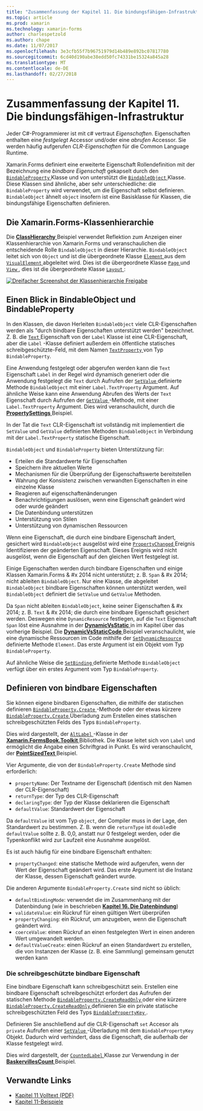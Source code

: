```yaml
---
title: "Zusammenfassung der Kapitel 11. Die bindungsfähigen-Infrastruktur"
ms.topic: article
ms.prod: xamarin
ms.technology: xamarin-forms
author: charlespetzold
ms.author: chape
ms.date: 11/07/2017
ms.openlocfilehash: 3e3cfb55f7b96751979d14b489e892bc07817780
ms.sourcegitcommit: 6cd40d190abe38edd50fc74331be15324a845a28
ms.translationtype: MT
ms.contentlocale: de-DE
ms.lasthandoff: 02/27/2018
---
```

# <a name="summary-of-chapter-11-the-bindable-infrastructure"></a>Zusammenfassung der Kapitel 11. Die bindungsfähigen-Infrastruktur

Jeder C#-Programmierer ist mit c# vertraut *Eigenschaften*. Eigenschaften enthalten eine *festgelegt* Accessor und/oder eine *abrufen* Accessor. Sie werden häufig aufgerufen *CLR-Eigenschaften* für die Common Language Runtime.

Xamarin.Forms definiert eine erweiterte Eigenschaft Rollendefinition mit der Bezeichnung eine *bindbare Eigenschaft* gekapselt durch den [ `BindableProperty` ](https://developer.xamarin.com/api/type/Xamarin.Forms.BindableProperty/) Klasse und von unterstützt die [ `BindableObject` ](https://developer.xamarin.com/api/type/Xamarin.Forms.BindableObject/)Klasse. Diese Klassen sind ähnliche, aber sehr unterschiedliche: die `BindableProperty` wird verwendet, um die Eigenschaft selbst definieren. `BindableObject` ähnelt `object` insofern ist eine Basisklasse für Klassen, die bindungsfähige Eigenschaften definieren.

## <a name="the-xamarinforms-class-hierarchy"></a>Die Xamarin.Forms-Klassenhierarchie

Die [ **ClassHierarchy** ](https://github.com/xamarin/xamarin-forms-book-samples/tree/master/Chapter11/ClassHierarchy) Beispiel verwendet Reflektion zum Anzeigen einer Klassenhierarchie von Xamarin.Forms und veranschaulichen die entscheidende Rolle `BindableObject` in dieser Hierarchie. `BindableObject` leitet sich von `Object` und ist die übergeordnete Klasse [ `Element` ](https://developer.xamarin.com/api/type/Xamarin.Forms.Element/) aus dem [ `VisualElement` ](https://developer.xamarin.com/api/type/Xamarin.Forms.VisualElement/) abgeleitet wird. Dies ist die übergeordnete Klasse [ `Page` ](https://developer.xamarin.com/api/type/Xamarin.Forms.Page/) und [ `View` ](https://developer.xamarin.com/api/type/Xamarin.Forms.View/), dies ist die übergeordnete Klasse [ `Layout` ](https://developer.xamarin.com/api/type/Xamarin.Forms.Layout/):

[![Dreifacher Screenshot der Klassenhierarchie Freigabe](images/ch11fg01-small.png "Klasse Hierarchie Freigabe")](images/ch11fg01-large.png "Klasse Hierarchie freigeben")

## <a name="a-peek-into-bindableobject-and-bindableproperty"></a>Einen Blick in BindableObject und BindableProperty

In den Klassen, die davon Herleiten `BindableObject` viele CLR-Eigenschaften werden als "durch bindbare Eigenschaften unterstützt werden" bezeichnet. Z. B. die [ `Text` ](https://developer.xamarin.com/api/property/Xamarin.Forms.Label.Text/) Eigenschaft von der `Label` Klasse ist eine CLR-Eigenschaft, aber die `Label` -Klasse definiert außerdem ein öffentliche statisches schreibgeschützte-Feld, mit dem Namen [ `TextProperty` ](https://developer.xamarin.com/api/property/Xamarin.Forms.Label.TextProperty/) von Typ `BindableProperty`.

Eine Anwendung festgelegt oder abgerufen werden kann die `Text` Eigenschaft `Label` in der Regel wird dynamisch generiert oder die Anwendung festgelegt die `Text` durch Aufrufen der [ `SetValue` ](https://developer.xamarin.com/api/member/Xamarin.Forms.BindableObject.SetValue/p/Xamarin.Forms.BindableProperty/System.Object/) definierte Methode `BindableObject` mit einer `Label.TextProperty` Argument. Auf ähnliche Weise kann eine Anwendung Abrufen des Werts der `Text` Eigenschaft durch Aufrufen der [ `GetValue` ](https://developer.xamarin.com/api/member/Xamarin.Forms.BindableObject.GetValue/p/Xamarin.Forms.BindableProperty/) -Methode, mit einer `Label.TextProperty` Argument. Dies wird veranschaulicht, durch die [ **PropertySettings** ](https://github.com/xamarin/xamarin-forms-book-samples/tree/master/Chapter11/PropertySettings) Beispiel.

In der Tat die `Text` CLR-Eigenschaft ist vollständig mit implementiert die `SetValue` und `GetValue` definierten Methoden `BindableObject` in Verbindung mit der `Label.TextProperty` statische Eigenschaft.

`BindableObject` und `BindableProperty` bieten Unterstützung für:

- Erteilen die Standardwerte für Eigenschaften
- Speichern ihre aktuellen Werte
- Mechanismen für die Überprüfung der Eigenschaftswerte bereitstellen
- Wahrung der Konsistenz zwischen verwandten Eigenschaften in eine einzelne Klasse
- Reagieren auf eigenschaftenänderungen
- Benachrichtigungen auslösen, wenn eine Eigenschaft geändert wird oder wurde geändert
- Die Datenbindung unterstützen
- Unterstützung von Stilen
- Unterstützung von dynamischen Ressourcen

Wenn eine Eigenschaft, die durch eine bindbare Eigenschaft ändert, gesichert wird `BindableObject` ausgelöst wird eine [ `PropertyChanged` ](https://developer.xamarin.com/api/event/Xamarin.Forms.BindableObject.PropertyChanged/) Ereignis Identifizieren der geänderten Eigenschaft. Dieses Ereignis wird nicht ausgelöst, wenn die Eigenschaft auf den gleichen Wert festgelegt ist.

Einige Eigenschaften werden durch bindbare Eigenschaften und einige Klassen Xamarin.Forms & #x 2014 nicht unterstützt; z. B. `Span` & #x 2014; nicht ableiten `BindableObject`. Nur eine Klasse, die abgeleitet `BindableObject` bindbare Eigenschaften können unterstützt werden, weil `BindableObject` definiert die `SetValue` und `GetValue` Methoden.

Da `Span` nicht ableiten `BindableObject`, keine seiner Eigenschaften & #x 2014; z. B. `Text` & #x 2014; die durch eine bindbare Eigenschaft gesichert werden. Deswegen eine `DynamicResource` festlegen, auf die `Text` Eigenschaft `Span` löst eine Ausnahme in der [ **DynamicVsStatic** ](https://github.com/xamarin/xamarin-forms-book-samples/tree/master/Chapter10/DynamicVsStatic) in im Kapitel über das vorherige Beispiel. Die [ **DynamicVsStaticCode** ](https://github.com/xamarin/xamarin-forms-book-samples/tree/master/Chapter11/DynamicVsStaticCode) Beispiel veranschaulicht, wie eine dynamische Ressourcen im Code mithilfe der [ `SetDynamicResource` ](https://developer.xamarin.com/api/member/Xamarin.Forms.Element.SetDynamicResource/p/Xamarin.Forms.BindableProperty/System.String/) definierte Methode `Element`. Das erste Argument ist ein Objekt vom Typ `BindableProperty`.

Auf ähnliche Weise die [ `SetBinding` ](https://developer.xamarin.com/api/member/Xamarin.Forms.BindableObject.SetBinding/p/Xamarin.Forms.BindableProperty/Xamarin.Forms.BindingBase/) definierte Methode `BindableObject` verfügt über ein erstes Argument vom Typ `BindableProperty`.

## <a name="defining-bindable-properties"></a>Definieren von bindbare Eigenschaften

Sie können eigene bindbaren Eigenschaften, die mithilfe der statischen definieren [ `BindableProperty.Create` ](https://developer.xamarin.com/api/member/Xamarin.Forms.BindableProperty.Create/p/System.String/System.Type/System.Type/System.Object/Xamarin.Forms.BindingMode/Xamarin.Forms.BindableProperty+ValidateValueDelegate/Xamarin.Forms.BindableProperty+BindingPropertyChangedDelegate/Xamarin.Forms.BindableProperty+BindingPropertyChangingDelegate/Xamarin.Forms.BindableProperty+CoerceValueDelegate/Xamarin.Forms.BindableProperty+CreateDefaultValueDelegate/) -Methode oder der etwas kürzere [ `BindableProperty.Create` ](https://developer.xamarin.com/api/member/Xamarin.Forms.BindableProperty.Create/p/System.String/System.Type/System.Type/System.Object/Xamarin.Forms.BindingMode/Xamarin.Forms.BindableProperty+ValidateValueDelegate/Xamarin.Forms.BindableProperty+BindingPropertyChangedDelegate/Xamarin.Forms.BindableProperty+BindingPropertyChangingDelegate/Xamarin.Forms.BindableProperty+CoerceValueDelegate/) Überladung zum Erstellen eines statischen schreibgeschützten Felds des Typs `BindableProperty`.

Dies wird dargestellt, der [ `AltLabel` ](https://github.com/xamarin/xamarin-forms-book-samples/blob/master/Libraries/Xamarin.FormsBook.Toolkit/Xamarin.FormsBook.Toolkit/AltLabel.cs) -Klasse in der [ **Xamarin.FormsBook.Toolkit** ](https://github.com/xamarin/xamarin-forms-book-samples/tree/master/Libraries/Xamarin.FormsBook.Toolkit) Bibliothek. Die Klasse leitet sich von `Label` und ermöglicht die Angabe einen Schriftgrad in Punkt. Es wird veranschaulicht, der [ **PointSizedText** ](https://github.com/xamarin/xamarin-forms-book-samples/tree/master/Chapter11/PointSizedText) Beispiel.

Vier Argumente, die von der `BindableProperty.Create` Methode sind erforderlich:

- `propertyName`: Der Textname der Eigenschaft (identisch mit den Namen der CLR-Eigenschaft)
- `returnType`: der Typ des CLR-Eigenschaft
- `declaringType`: der Typ der Klasse deklarieren die Eigenschaft
- `defaultValue`: Standardwert der Eigenschaft

Da `defaultValue` ist vom Typ `object`, der Compiler muss in der Lage, den Standardwert zu bestimmen. Z. B. wenn die `returnType` ist `double`die `defaultValue` sollte z. B. 0,0, anstatt nur 0 festgelegt werden, oder die Typenkonflikt wird zur Laufzeit eine Ausnahme ausgelöst.

Es ist auch häufig für eine bindbare Eigenschaft enthalten:

- `propertyChanged`: eine statische Methode wird aufgerufen, wenn der Wert der Eigenschaft geändert wird. Das erste Argument ist die Instanz der Klasse, dessen Eigenschaft geändert wurde.

Die anderen Argumente `BindableProperty.Create` sind nicht so üblich:

- `defaultBindingMode`: verwendet die im Zusammenhang mit der Datenbindung (wie in beschrieben [ **Kapitel 16. Die Datenbindung**](chapter16.md))
- `validateValue`: ein Rückruf für einen gültigen Wert überprüfen
- `propertyChanging`: ein Rückruf, um anzugeben, wenn die Eigenschaft geändert wird.
- `coerceValue`: einen Rückruf an einen festgelegten Wert in einen anderen Wert umgewandelt werden.
- `defaultValueCreate`: einen Rückruf an einen Standardwert zu erstellen, die von Instanzen der Klasse (z. B. eine Sammlung) gemeinsam genutzt werden kann

### <a name="the-read-only-bindable-property"></a>Die schreibgeschützte bindbare Eigenschaft

Eine bindbare Eigenschaft kann schreibgeschützt sein. Erstellen eine bindbare Eigenschaft schreibgeschützt erfordert das Aufrufen der statischen Methode [ `BindableProperty.CreateReadOnly` ](https://developer.xamarin.com/api/member/Xamarin.Forms.BindableProperty.CreateReadOnly/p/System.String/System.Type/System.Type/System.Object/Xamarin.Forms.BindingMode/Xamarin.Forms.BindableProperty+ValidateValueDelegate/Xamarin.Forms.BindableProperty+BindingPropertyChangedDelegate/Xamarin.Forms.BindableProperty+BindingPropertyChangingDelegate/Xamarin.Forms.BindableProperty+CoerceValueDelegate/Xamarin.Forms.BindableProperty+CreateDefaultValueDelegate/) oder eine kürzere [ `BindableProperty.CreateReadOnly` ](https://developer.xamarin.com/api/member/Xamarin.Forms.BindableProperty.CreateReadOnly/p/System.String/System.Type/System.Type/System.Object/Xamarin.Forms.BindingMode/Xamarin.Forms.BindableProperty+ValidateValueDelegate/Xamarin.Forms.BindableProperty+BindingPropertyChangedDelegate/Xamarin.Forms.BindableProperty+BindingPropertyChangingDelegate/Xamarin.Forms.BindableProperty+CoerceValueDelegate/) definieren Sie ein private statische schreibgeschützten Feld des Typs [ `BindablePropertyKey` ](https://developer.xamarin.com/api/type/Xamarin.Forms.BindablePropertyKey/).

Definieren Sie anschließend auf die CLR-Eigenschaft `set` Accesor als `private` Aufrufen einer [ `SetValue` ](https://developer.xamarin.com/api/member/Xamarin.Forms.BindableObject.SetValue/p/Xamarin.Forms.BindablePropertyKey/System.Object/) -Überladung mit dem `BindablePropertyKey` Objekt. Dadurch wird verhindert, dass die Eigenschaft, die außerhalb der Klasse festgelegt wird.

Dies wird dargestellt, der [ `CountedLabel` ](https://github.com/xamarin/xamarin-forms-book-samples/blob/master/Libraries/Xamarin.FormsBook.Toolkit/Xamarin.FormsBook.Toolkit/CountedLabel.cs) Klasse zur Verwendung in der [ **BaskervillesCount** ](https://github.com/xamarin/xamarin-forms-book-samples/tree/master/Chapter11/BaskervillesCount) Beispiel.



## <a name="related-links"></a>Verwandte Links

- [Kapitel 11 Volltext (PDF)](https://download.xamarin.com/developer/xamarin-forms-book/XamarinFormsBook-Ch11-Apr2016.pdf)
- [Kapitel 11-Beispiele](https://github.com/xamarin/xamarin-forms-book-samples/tree/master/Chapter11)
